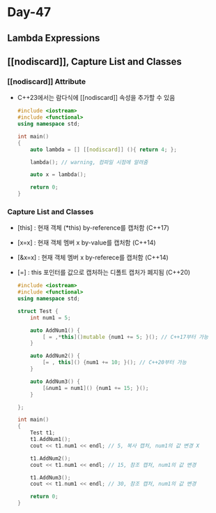 # Day-47

## Lambda Expressions
## [[nodiscard]], Capture List and Classes

### [[nodiscard]] Attribute

- C++23에서는 람다식에 [[nodiscard]] 속성을 추가할 수 있음
    
    ```cpp
    #include <iostream>
    #include <functional>
    using namespace std;
    
    int main() 
    {
        auto lambda = [] [[nodiscard]] (){ return 4; };
    
        lambda(); // warning, 컴파일 시점에 알려줌
    
        auto x = lambda();
    
        return 0;
    }
    ```
    

### Capture List and Classes

- [this] : 현재 객체 (*this) by-reference를 캡처함 (C++17)
- [x=x] : 현재 객체 멤버 x by-value를 캡처함 (C++14)
- [&x=x] : 현재 객체 멤버 x by-referece를 캡처함 (C++14)
- [=] : this 포인터를 값으로 캡처하는 디폴트 캡처가 폐지됨 (C++20)
    
    ```cpp
    #include <iostream>
    #include <functional>
    using namespace std;
    
    struct Test {
        int num1 = 5;
    
        auto AddNum1() {
            [ = ,*this]()mutable {num1 += 5; }(); // C++17부터 가능
        }
    
        auto AddNum2() {
            [= , this]() {num1 += 10; }(); // C++20부터 가능
        }
    
        auto AddNum3() {
            [&num1 = num1]() {num1 += 15; }();
        }
    
    };
    
    int main() 
    {
        Test t1;
        t1.AddNum1();
        cout << t1.num1 << endl; // 5, 복사 캡처, num1의 값 변경 X
    
        t1.AddNum2();
        cout << t1.num1 << endl; // 15, 참조 캡처, num1의 값 변경
    
        t1.AddNum3();
        cout << t1.num1 << endl; // 30, 참조 캡처, num1의 값 변경
    
        return 0;
    }
    ```
